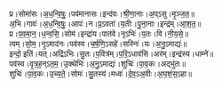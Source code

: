 

  
प्र।सोमा॑सः।अ॒ध॒न्वि॒षुः॒।पव॑मानासः।इन्द॑वः।श्री॒णा॒नाः।अ॒प्ऽसु।मृ॒ञ्ज॒त॒॥  
अ॒भि।गावः॑।अ॒ध॒न्वि॒षुः॒।आपः॑।न।प्र॒ऽवता॑।य॒तीः।पु॒ना॒नाः।इन्द्र॑म्।आ॒श॒त॒॥  
प्र।प॒व॒मा॒न॒।ध॒न्व॒सि॒।सोम॑।इन्द्रा॑य।पात॑वे।नृऽभिः॑।य॒तः।वि।नी॒य॒से॒॥  
त्वम्।सो॒म॒।नृ॒ऽमाद॑नः।पव॑स्व।च॒र्ष॒णि॒ऽसहे॑।सस्निः॑।यः।अ॒नु॒ऽमाद्यः॑॥  
इन्दो॒ इति॑।यत्।अद्रि॑ऽभिः।सु॒तः।प॒वित्र॑म्।प॒रि॒ऽधाव॑सि।अर॑म्।इन्द्र॑स्य।धाम्ने॑॥  
पव॑स्व।वृ॒त्र॒ह॒न्ऽत॒म॒।उ॒क्थेभिः॑।अ॒नु॒ऽमाद्यः॑।शुचिः॑।पा॒व॒कः।अद्भु॑तः॥  
शुचिः॑।पा॒व॒कः।उ॒च्य॒ते॒।सोमः॑।सु॒तस्य॑।मध्वः॑।दे॒व॒ऽअ॒वीः।अ॒घ॒शं॒स॒ऽहा॥  
